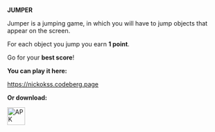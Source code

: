__JUMPER__

Jumper is a jumping game, in which you will have to jump objects that appear on the screen.

For each object you jump you earn __1 point__.

Go for your __best score__!

__You can play it here:__ 

https://nickokss.codeberg.page

__Or download:__

[<img src="https://github.com/nickokss/jumper/blob/main/website/src/img/apk_icon.png" alt="APK" height="41">](https://github.com/nickokss/jumper/releases/latest/download/jumper-2.0.apk)
